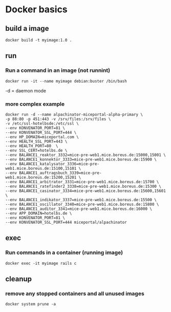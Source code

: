 # Docker basics

## build a image

```
docker build -t myimage:1.0 . 
```

## run 

### Run a command in an image (not runnint)

```
docker run -it --name myimage debian:buster /bin/bash
```

-d = daemon mode


### more complex example

```
docker run -d --name alpachinator-miceportal-alpha-primary \
-p 88:80 -p 451:443 -v /srv/files:/srv/files \
-v /etc/ssl-hotelbsde:/etc/ssl \
--env KONVENATOR_PORT=81 \
--env KONVENATOR_SSL_PORT=444 \
--env HP_DOMAIN=miceportal.com \
--env HEALTH_SSL_PORT=443 \
--env HEALTH_PORT=80  \
--env SSL_CERT=hotelbs.de \
--env BALANCE1_reaktor_3332=mice-pre-web1.mice.boreus.de:15000,15001 \
--env BALANCE1_konnektor_3333=mice-pre-web1.mice.boreus.de:15900 \
--env BALANCE1_katalysator_3336=mice-pre-web1.mice.boreus.de:15100,15101 \
--env BALANCE1_auftragsbuch_3339=mice-pre-web1.mice.boreus.de:15200,15201 \
--env BALANCE1_arbitrator_3331=mice-pre-web1.mice.boreus.de:15700 \
--env BALANCE1_ratefinder2_3338=mice-pre-web1.mice.boreus.de:15300 \
--env BALANCE1_casinator_3334=mice-pre-web1.mice.boreus.de:15600,15601 \
--env BALANCE1_indikator_3337=mice-pre-web1.mice.boreus.de:15500 \
--env BALANCE1_oscillator_3340=mice-pre-web1.mice.boreus.de:15800 \
--env BALANCE1_auditor_3341=mice-pre-web1.mice.boreus.de:16000 \
--env APP_DOMAIN=hotelbs.de \
--env KONVENATOR_PORT=81 \
--env KONVENATOR_SSL_PORT=444 miceportal/alpachinator
```

## exec 

### Run commands in a container (running image)

```
docker exec -it myimage rails c
```

## cleanup

### remove any stopped containers and all unused images

```
docker system prune -a
```
